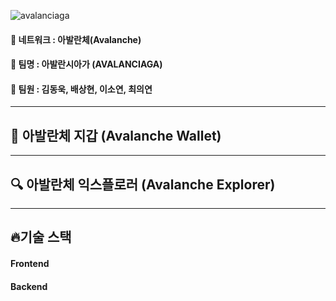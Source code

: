 

![avalanciaga](https://user-images.githubusercontent.com/67456294/167550007-f60508c3-d988-4b19-996a-95762a773ca2.png)



#### 🎈 네트워크 : 아발란체(Avalanche)
#### 🎈 팀명 : 아발란시아가 (AVALANCIAGA)
#### 🎈 팀원 : 김동욱, 배상현, 이소연, 최의연

------------------------------------------------------------------------------------------------------------

## 👛 아발란체 지갑 (Avalanche Wallet)



------------------------------------------------------------------------------------------------------------

## 🔍 아발란체 익스플로러 (Avalanche Explorer)




------------------------------------------------------------------------------------------------------------

## 🔥기술 스택

#### Frontend



#### Backend
